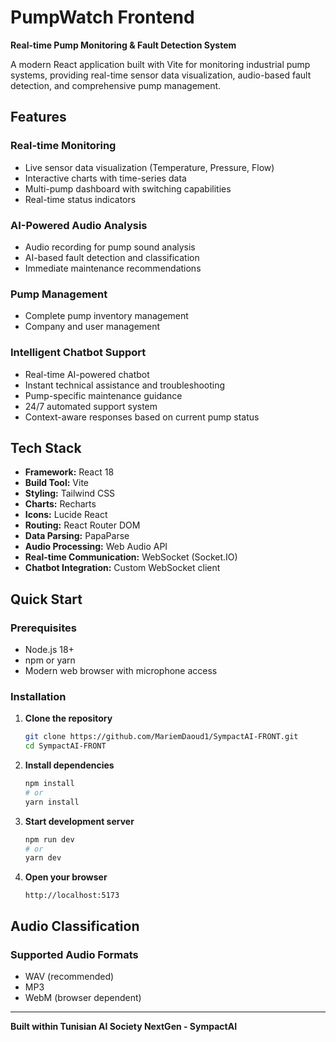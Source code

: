 #  PumpWatch Frontend

**Real-time Pump Monitoring & Fault Detection System**

A modern React application built with Vite for monitoring industrial pump systems, providing real-time sensor data visualization, audio-based fault detection, and comprehensive pump management.

##  Features

###  **Real-time Monitoring**
- Live sensor data visualization (Temperature, Pressure, Flow)
- Interactive charts with time-series data
- Multi-pump dashboard with switching capabilities
- Real-time status indicators

###  **AI-Powered Audio Analysis**
- Audio recording for pump sound analysis
- AI-based fault detection and classification
- Immediate maintenance recommendations
  
###  **Pump Management**
- Complete pump inventory management
- Company and user management

### **Intelligent Chatbot Support**
- Real-time AI-powered chatbot
- Instant technical assistance and troubleshooting
- Pump-specific maintenance guidance
- 24/7 automated support system
- Context-aware responses based on current pump status


##  Tech Stack

- **Framework:** React 18
- **Build Tool:** Vite
- **Styling:** Tailwind CSS
- **Charts:** Recharts
- **Icons:** Lucide React
- **Routing:** React Router DOM
- **Data Parsing:** PapaParse
- **Audio Processing:** Web Audio API
- **Real-time Communication:** WebSocket (Socket.IO)
- **Chatbot Integration:** Custom WebSocket client

##  Quick Start

### Prerequisites
- Node.js 18+ 
- npm or yarn
- Modern web browser with microphone access

### Installation

1. **Clone the repository**
   ```bash
   git clone https://github.com/MariemDaoud1/SympactAI-FRONT.git
   cd SympactAI-FRONT
   ```

2. **Install dependencies**
   ```bash
   npm install
   # or
   yarn install
   ```

3. **Start development server**
   ```bash
   npm run dev
   # or
   yarn dev
   ```

4. **Open your browser**
   ```
   http://localhost:5173
   ```

##  Audio Classification

### Supported Audio Formats
- WAV (recommended)
- MP3
- WebM (browser dependent)

---

**Built within Tunisian AI Society NextGen - SympactAI** 
